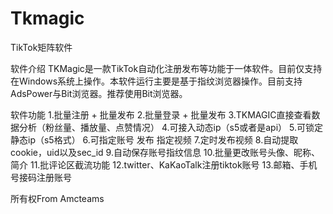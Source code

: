 # Tkmagic
TikTok矩阵软件

软件介绍
TKMagic是一款TikTok自动化注册发布等功能于一体软件。目前仅支持在Windows系统上操作。本软件运行主要是基于指纹浏览器操作。目前支持AdsPower与Bit浏览器。推荐使用Bit浏览器。

软件功能
1.批量注册 + 批量发布
2.批量登录 + 批量发布
3.TKMAGIC直接查看数据分析（粉丝量、播放量、点赞情况）
4.可接入动态ip（s5或者是api）
5.可锁定静态ip（s5格式）
6.可指定账号 发布 指定视频
7.定时发布视频
8.自动提取cookie，uid以及sec_id
9.自动保存账号指纹信息
10.批量更改账号头像、昵称、简介
11.批评论区截流功能
12.twitter、KaKaoTalk注册tiktok账号
13.邮箱、手机号接码注册账号

所有权From Amcteams
